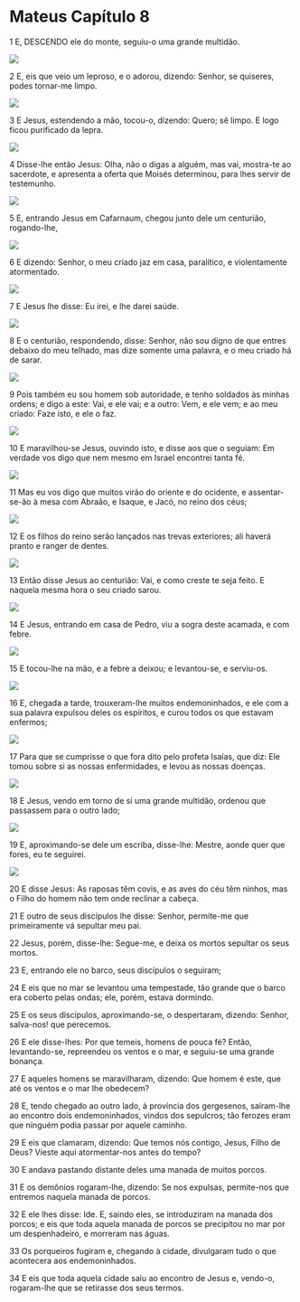 # Mateus Capítulo 8

1	E, DESCENDO ele do monte, seguiu-o uma grande multidão.

![](.img/40_Mt_08_01_RG.jpg)

2	E, eis que veio um leproso, e o adorou, dizendo: Senhor, se quiseres, podes tornar-me limpo.

![](.img/40_Mt_08_02_RG.jpg)

3	E Jesus, estendendo a mão, tocou-o, dizendo: Quero; sê limpo. E logo ficou purificado da lepra.

![](.img/40_Mt_08_03_RG.jpg)

4	Disse-lhe então Jesus: Olha, não o digas a alguém, mas vai, mostra-te ao sacerdote, e apresenta a oferta que Moisés determinou, para lhes servir de testemunho.

![](.img/40_Mt_08_04_RG.jpg)

5	E, entrando Jesus em Cafarnaum, chegou junto dele um centurião, rogando-lhe,

![](.img/40_Mt_08_05_RG.jpg)

6	E dizendo: Senhor, o meu criado jaz em casa, paralítico, e violentamente atormentado.

![](.img/40_Mt_08_06_RG.jpg)

7	E Jesus lhe disse: Eu irei, e lhe darei saúde.

![](.img/40_Mt_08_07_RG.jpg)

8	E o centurião, respondendo, disse: Senhor, não sou digno de que entres debaixo do meu telhado, mas dize somente uma palavra, e o meu criado há de sarar.

![](.img/40_Mt_08_08_RG.jpg)

9	Pois também eu sou homem sob autoridade, e tenho soldados às minhas ordens; e digo a este: Vai, e ele vai; e a outro: Vem, e ele vem; e ao meu criado: Faze isto, e ele o faz.

![](.img/40_Mt_08_09_RG.jpg)

10	E maravilhou-se Jesus, ouvindo isto, e disse aos que o seguiam: Em verdade vos digo que nem mesmo em Israel encontrei tanta fé.

![](.img/40_Mt_08_10_RG.jpg)

11	Mas eu vos digo que muitos virão do oriente e do ocidente, e assentar-se-ão à mesa com Abraão, e Isaque, e Jacó, no reino dos céus;

![](.img/40_Mt_08_11_RG.jpg)

12	E os filhos do reino serão lançados nas trevas exteriores; ali haverá pranto e ranger de dentes.

![](.img/40_Mt_08_12_RG.jpg)

13	Então disse Jesus ao centurião: Vai, e como creste te seja feito. E naquela mesma hora o seu criado sarou.

![](.img/40_Mt_08_13_RG.jpg)

14	E Jesus, entrando em casa de Pedro, viu a sogra deste acamada, e com febre.

![](.img/40_Mt_08_14_RG.jpg)

15	E tocou-lhe na mão, e a febre a deixou; e levantou-se, e serviu-os.

![](.img/40_Mt_08_15_RG.jpg)

16	E, chegada a tarde, trouxeram-lhe muitos endemoninhados, e ele com a sua palavra expulsou deles os espíritos, e curou todos os que estavam enfermos;

![](.img/40_Mt_08_16_RG.jpg)

17	Para que se cumprisse o que fora dito pelo profeta Isaías, que diz: Ele tomou sobre si as nossas enfermidades, e levou as nossas doenças.

![](.img/40_Mt_08_17_RG.jpg)

18	E Jesus, vendo em torno de si uma grande multidão, ordenou que passassem para o outro lado;

![](.img/40_Mt_08_18_RG.jpg)

19	E, aproximando-se dele um escriba, disse-lhe: Mestre, aonde quer que fores, eu te seguirei.

![](.img/40_Mt_08_19_RG.jpg)

20	E disse Jesus: As raposas têm covis, e as aves do céu têm ninhos, mas o Filho do homem não tem onde reclinar a cabeça.

21	E outro de seus discípulos lhe disse: Senhor, permite-me que primeiramente vá sepultar meu pai.

22	Jesus, porém, disse-lhe: Segue-me, e deixa os mortos sepultar os seus mortos.

23	E, entrando ele no barco, seus discípulos o seguiram;

24	E eis que no mar se levantou uma tempestade, tão grande que o barco era coberto pelas ondas; ele, porém, estava dormindo.

25	E os seus discípulos, aproximando-se, o despertaram, dizendo: Senhor, salva-nos! que perecemos.

26	E ele disse-lhes: Por que temeis, homens de pouca fé? Então, levantando-se, repreendeu os ventos e o mar, e seguiu-se uma grande bonança.

27	E aqueles homens se maravilharam, dizendo: Que homem é este, que até os ventos e o mar lhe obedecem?

28	E, tendo chegado ao outro lado, à província dos gergesenos, saíram-lhe ao encontro dois endemoninhados, vindos dos sepulcros; tão ferozes eram que ninguém podia passar por aquele caminho.

29	E eis que clamaram, dizendo: Que temos nós contigo, Jesus, Filho de Deus? Vieste aqui atormentar-nos antes do tempo?

30	E andava pastando distante deles uma manada de muitos porcos.

31	E os demônios rogaram-lhe, dizendo: Se nos expulsas, permite-nos que entremos naquela manada de porcos.

32	E ele lhes disse: Ide. E, saindo eles, se introduziram na manada dos porcos; e eis que toda aquela manada de porcos se precipitou no mar por um despenhadeiro, e morreram nas águas.

33	Os porqueiros fugiram e, chegando à cidade, divulgaram tudo o que acontecera aos endemoninhados.

34	E eis que toda aquela cidade saiu ao encontro de Jesus e, vendo-o, rogaram-lhe que se retirasse dos seus termos.

